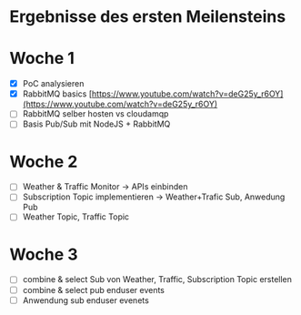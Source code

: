 # Ergebnisse des ersten Meilensteins

# Woche 1

- [x] PoC analysieren
- [x] RabbitMQ basics [https://www.youtube.com/watch?v=deG25y_r6OY](https://www.youtube.com/watch?v=deG25y_r6OY)
- [ ] RabbitMQ selber hosten vs cloudamqp
- [ ] Basis Pub/Sub mit NodeJS + RabbitMQ

# Woche 2

- [ ] Weather & Traffic Monitor -> APIs einbinden
- [ ] Subscription Topic implementieren -> Weather+Trafic Sub, Anwedung Pub
- [ ] Weather Topic, Traffic Topic

# Woche 3

- [ ] combine & select Sub von Weather, Traffic, Subscription Topic erstellen
- [ ] combine & select pub enduser events
- [ ] Anwendung sub enduser evenets
